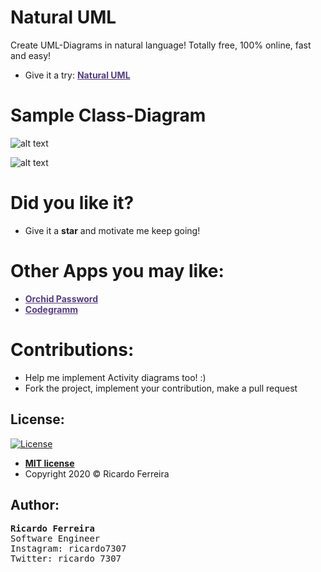 # Natural UML 
Create UML-Diagrams in natural language! Totally free, 100% online, fast and easy!
 - Give it a try: <a href="https://treslines.github.io/" target="_blank" style="color: #563D7C;"><b> Natural UML</b></a> 

# Sample Class-Diagram
![alt text](https://github.com/treslines/treslines.github.io/blob/master/assets/uml_01.PNG "UML Diagram")

![alt text](https://github.com/treslines/treslines.github.io/blob/master/assets/uml_02.PNG "Use Case Diagram")

# Did you like it?
 - Give it a __star__ and motivate me keep going!

# Other Apps you may like:
- <a href="https://play.google.com/store/apps/details?id=com.softsuit.orchid" target="_blank" style="color: #563D7C;"><b> Orchid Password</b></a> 
- <a href="http://codegramm.herokuapp.com/index.html" target="_blank" style="color: #563D7C;"><b> Codegramm</b></a>

# Contributions:
  - Help me implement Activity diagrams too! :)
  - Fork the project, implement your contribution, make a pull request
  
## License:
[![License](http://img.shields.io/:license-mit-blue.svg?style=flat-square)](http://badges.mit-license.org)
- **[MIT license](http://opensource.org/licenses/mit-license.php)**
- Copyright 2020 © Ricardo Ferreira

## Author:
<pre>
<b>Ricardo Ferreira</b>
Software Engineer
Instagram: ricardo7307
Twitter: ricardo_7307
</pre>
